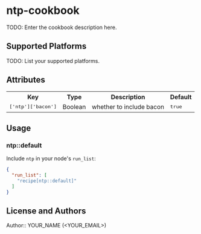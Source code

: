 # ntp-cookbook

TODO: Enter the cookbook description here.

## Supported Platforms

TODO: List your supported platforms.

## Attributes

<table>
  <tr>
    <th>Key</th>
    <th>Type</th>
    <th>Description</th>
    <th>Default</th>
  </tr>
  <tr>
    <td><tt>['ntp']['bacon']</tt></td>
    <td>Boolean</td>
    <td>whether to include bacon</td>
    <td><tt>true</tt></td>
  </tr>
</table>

## Usage

### ntp::default

Include `ntp` in your node's `run_list`:

```json
{
  "run_list": [
    "recipe[ntp::default]"
  ]
}
```

## License and Authors

Author:: YOUR_NAME (<YOUR_EMAIL>)
